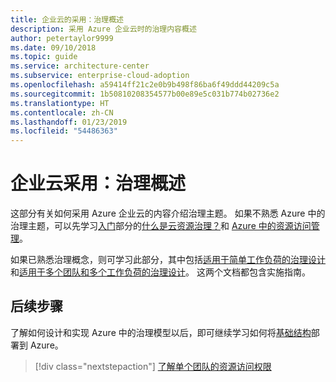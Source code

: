 ```yaml
---
title: 企业云的采用：治理概述
description: 采用 Azure 企业云时的治理内容概述
author: petertaylor9999
ms.date: 09/10/2018
ms.topic: guide
ms.service: architecture-center
ms.subservice: enterprise-cloud-adoption
ms.openlocfilehash: a59414ff21c2e0b9b498f86ba6f49ddd44209c5a
ms.sourcegitcommit: 1b50810208354577b00e89e5c031b774b02736e2
ms.translationtype: HT
ms.contentlocale: zh-CN
ms.lasthandoff: 01/23/2019
ms.locfileid: "54486363"
---
```

# <a name="enterprise-cloud-adoption-governance-overview"></a>企业云采用：治理概述

这部分有关如何采用 Azure 企业云的内容介绍治理主题。 如果不熟悉 Azure 中的治理主题，可以先学习[入门](../getting-started/overview.md)部分的[什么是云资源治理？](../getting-started/what-is-governance.md)和 [Azure 中的资源访问管理](../getting-started/azure-resource-access.md)。

如果已熟悉治理概念，则可学习此部分，其中包括[适用于简单工作负荷的治理设计](governance-single-team.md)和[适用于多个团队和多个工作负荷的治理设计](governance-multiple-teams.md)。 这两个文档都包含实施指南。

## <a name="next-steps"></a>后续步骤

了解如何设计和实现 Azure 中的治理模型以后，即可继续学习如何将[基础结构](../infrastructure/basic-workload.md)部署到 Azure。

> [!div class="nextstepaction"]
> [了解单个团队的资源访问权限](governance-single-team.md)
